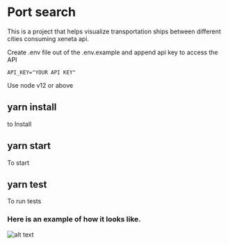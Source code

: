 # Port search

This is a project that helps visualize transportation ships between different cities consuming xeneta api.

Create .env file out of the .env.example and append api key to access the API

``` API_KEY="YOUR API KEY" ```

Use node v12 or above

## yarn install

to Install

## yarn start

To start

## yarn test

To run tests

### Here is an example of how it looks like.

![alt text](https://github.com/ariellyrycs/port-search-task/blob/main/example.png)
